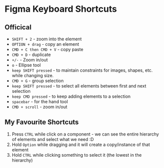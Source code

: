 # Figma Keyboard Shortcuts

## Officical
- `SHIFT + 2` - zoom into the element
- `OPTION + drag` - copy an element
- `CMD + C then CMD + V` - copy paste
- `CMD + D` - duplicate
- `+/-` - Zoom in/out 
- `o` - Ellipse tool
- `keep SHIFT pressed` - to maintain constraints for images, shapes, etc. while changing size.
- `CMD + G` - group selection
- `keep SHIFT pressed` - to select all elements between first and next selection
- `keep CMD pressed` - to keep adding elements to a selection
- `spacebar` - for the hand tool
- `CMD + scroll` - zoom in/out


## My Favourite Shortcuts
1. Press `CTRL` while click on a component - we can see the entire hierarchy of elements and select what we need :D
1. Hold `Option` while dragging and it will create a copy/instance of that element
1. Hold `CTRL` while clicking something to select it (the lowest in the hierarchy)


